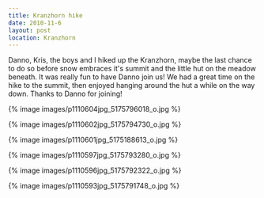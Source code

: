 ```yaml
---
title: Kranzhorn hike
date: 2010-11-6
layout: post
location: Kranzhorn
---
```


Danno, Kris, the boys and I hiked up the Kranzhorn, maybe the last chance
to do so before snow embraces it's summit and the little hut on the meadow
beneath. It was really fun to have Danno join us! We had a great time on
the hike to the summit, then enjoyed hanging around the hut a while on
the way down. Thanks to Danno for joining!
  
  
{% image images/p1110604jpg_5175796018_o.jpg %}
  
{% image images/p1110602jpg_5175794730_o.jpg %}
  
{% image images/p1110601jpg_5175188613_o.jpg %}
  
{% image images/p1110597jpg_5175793280_o.jpg %}
  
{% image images/p1110596jpg_5175792322_o.jpg %}
  
{% image images/p1110593jpg_5175791748_o.jpg %}
